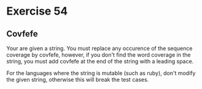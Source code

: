 # Exercise 54

## Covfefe

Your are given a string. You must replace any occurence of the sequence coverage by covfefe, however, if you don't find the word coverage in the string, you must add covfefe at the end of the string with a leading space.

For the languages where the string is mutable (such as ruby), don't modify the given string, otherwise this will break the test cases.
